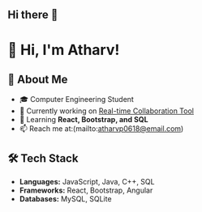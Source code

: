## Hi there 👋

# 👋 Hi, I'm Atharv!
## 🚀 About Me
- 🎓 Computer Engineering Student
- 🔭 Currently working on [Real-time Collaboration Tool](https://github.com/atharv-06/Real-time-collaboration-tool/tree/main/REAL-TIME-COLLABORATION-TOOL-main)
- 🌱 Learning **React, Bootstrap, and SQL**
- 📫 Reach me at:(mailto:atharvp0618@email.com)

## 🛠 Tech Stack
- **Languages:** JavaScript, Java, C++, SQL
- **Frameworks:** React, Bootstrap, Angular
- **Databases:** MySQL, SQLite
